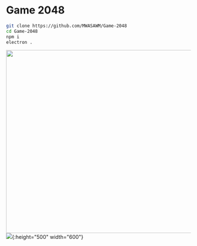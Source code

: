 # Game 2048

~~~bash
git clone https://github.com/MWASAWM/Game-2048
cd Game-2048
npm i
electron .
~~~

<img src = 'https://github.com/MWASAWM/Game-2048/blob/master/README.JPG'  height="500" width="600"></img>
![](https://github.com/MWASAWM/Game-2048/blob/master/README.JPG){:height="500" width="600"}
